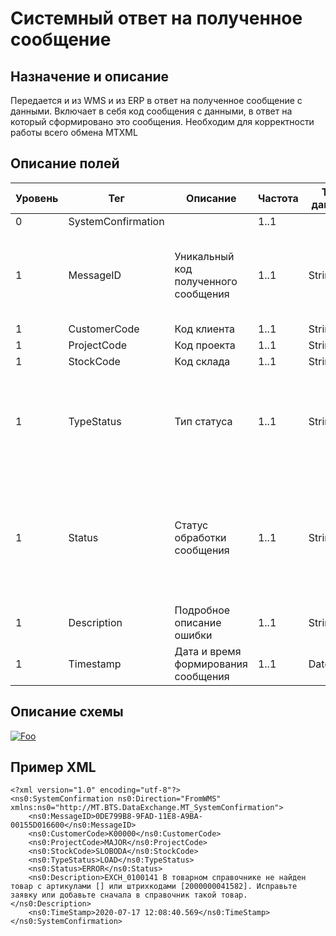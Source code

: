 # Системный ответ на полученное сообщение

## Назначение и описание
Передается и из WMS и из ERP в ответ на полученное сообщение с данными. Включает в себя код сообщения с данными, в ответ на который сформировано это сообщения.
Необходим для корректности работы всего обмена MTXML

## Описание полей

Уровень | Тег | Описание | Частота | Тип данных | Размер поля | Комментарий
--------|-----|----------|---------|------------|-------------|------------
0 | SystemConfirmation | | 1..1 | | | 
1 | MessageID | Уникальный код полученного сообщения | 1..1 | String | 50 | Код сообщения в ответе совпадает с кодом полученного сообщения
1 | CustomerCode | Код клиента | 1..1 | String | 20 | 
1 | ProjectCode | Код проекта | 1..1 | String | 20 | 
1 | StockCode | Код склада | 1..1 | String | 20 | 
1 | TypeStatus | Тип статуса | 1..1 | String | 20 | TRANSFER – сообщение поступило в EBS<br />LOAD – сообщение обработано в WMS
1 | Status | Статус обработки сообщения | 1..1 | String | 20 | OK – Сообщение успешно обработано в WMS<br />ERROR – Возникла ошибка при обработке в WMS
1 | Description | Подробное описание ошибки | 1..1 | String | 250 | 
1 | Timestamp | Дата и время формирования сообщения | 1..1 | DateTime | |

## Описание схемы
<a href="https://github.com/MajorTerminal/MTXML/blob/master/XSD/MT_SystemConfirmation.xsd" rel="XSD">![Foo](https://user-images.githubusercontent.com/22858622/134012526-73d1b128-a2cd-4d14-8a13-10f81a57c04f.png)</a>

## Пример XML
```
<?xml version="1.0" encoding="utf-8"?>
<ns0:SystemConfirmation ns0:Direction="FromWMS" xmlns:ns0="http://MT.BTS.DataExchange.MT_SystemConfirmation">
	<ns0:MessageID>0DE799B8-9FAD-11E8-A9BA-00155D016600</ns0:MessageID>
	<ns0:CustomerCode>К00000</ns0:CustomerCode>
	<ns0:ProjectCode>MAJOR</ns0:ProjectCode>
	<ns0:StockCode>SLOBODA</ns0:StockCode>
	<ns0:TypeStatus>LOAD</ns0:TypeStatus>
	<ns0:Status>ERROR</ns0:Status>
	<ns0:Description>EXCH_0100141 В товарном справочнике не найден товар с артикулами [] или штрихкодами [2000000041582]. Исправьте заявку или добавьте сначала в справочник такой товар.</ns0:Description>
	<ns0:TimeStamp>2020-07-17 12:08:40.569</ns0:TimeStamp>
</ns0:SystemConfirmation>
```

